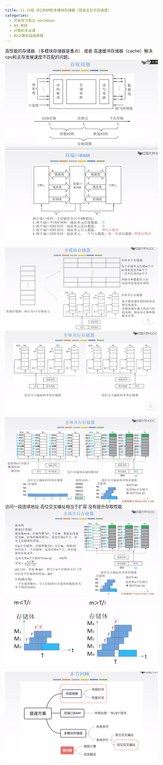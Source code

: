 ```yaml
---
title: 11.计组 双口RAM和多模块存储器（提高主存访存速度）
categories:
  - 开发学习笔记 markdown
  - 03.考研
  - 计算机专业课
  - 02计算机组成原理
---
```

高性能的存储器 （多模块存储器是重点）
或者
高速缓冲存储器（cache）解决cpu和主存发展速度不匹配的问题。
![屏幕快照 2019-09-11 下午10.05.55](https://raw.githubusercontent.com/ayrikiya/pic-store/main/ky/%E5%B1%8F%E5%B9%95%E5%BF%AB%E7%85%A7%202019-09-11%20%E4%B8%8B%E5%8D%8810.05.55.png)
![屏幕快照 2019-09-11 下午10.07.09](https://raw.githubusercontent.com/ayrikiya/pic-store/main/ky/%E5%B1%8F%E5%B9%95%E5%BF%AB%E7%85%A7%202019-09-11%20%E4%B8%8B%E5%8D%8810.07.09.png)

![屏幕快照 2019-09-11 下午11.05.03](https://raw.githubusercontent.com/ayrikiya/pic-store/main/ky/%E5%B1%8F%E5%B9%95%E5%BF%AB%E7%85%A7%202019-09-11%20%E4%B8%8B%E5%8D%8811.05.03.png)
![屏幕快照 2019-09-11 下午11.06.43](https://raw.githubusercontent.com/ayrikiya/pic-store/main/ky/%E5%B1%8F%E5%B9%95%E5%BF%AB%E7%85%A7%202019-09-11%20%E4%B8%8B%E5%8D%8811.06.43.png)

![屏幕快照 2019-09-11 下午11.13.59](https://raw.githubusercontent.com/ayrikiya/pic-store/main/ky/%E5%B1%8F%E5%B9%95%E5%BF%AB%E7%85%A7%202019-09-11%20%E4%B8%8B%E5%8D%8811.13.59.png)
访问一段连续地址 高位交叉编址相当于扩容 没有提升存取性能
![屏幕快照 2019-09-11 下午11.19.18](https://raw.githubusercontent.com/ayrikiya/pic-store/main/ky/%E5%B1%8F%E5%B9%95%E5%BF%AB%E7%85%A7%202019-09-11%20%E4%B8%8B%E5%8D%8811.19.18.png)
![屏幕快照 2019-09-11 下午11.19.36](https://raw.githubusercontent.com/ayrikiya/pic-store/main/ky/%E5%B1%8F%E5%B9%95%E5%BF%AB%E7%85%A7%202019-09-11%20%E4%B8%8B%E5%8D%8811.19.36.png)

![屏幕快照 2019-09-11 下午11.20.35](https://raw.githubusercontent.com/ayrikiya/pic-store/main/ky/%E5%B1%8F%E5%B9%95%E5%BF%AB%E7%85%A7%202019-09-11%20%E4%B8%8B%E5%8D%8811.20.35.png)

